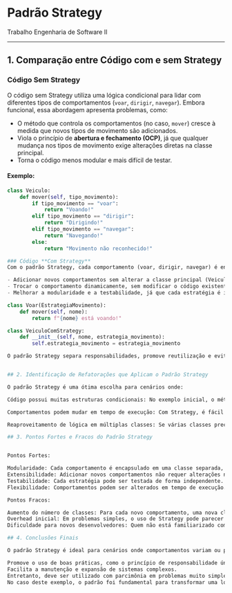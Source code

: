 # Padrão Strategy

Trabalho Engenharia de Software II

---

## 1. Comparação entre Código com e sem Strategy

### Código **Sem Strategy**

O código sem Strategy utiliza uma lógica condicional para lidar com diferentes tipos de comportamentos (`voar`, `dirigir`, `navegar`). Embora funcional, essa abordagem apresenta problemas, como:
- O método que controla os comportamentos (no caso, `mover`) cresce à medida que novos tipos de movimento são adicionados.
- Viola o princípio de **abertura e fechamento (OCP)**, já que qualquer mudança nos tipos de movimento exige alterações diretas na classe principal.
- Torna o código menos modular e mais difícil de testar.

#### Exemplo:
```python
class Veiculo:
    def mover(self, tipo_movimento):
        if tipo_movimento == "voar":
            return "Voando!"
        elif tipo_movimento == "dirigir":
            return "Dirigindo!"
        elif tipo_movimento == "navegar":
            return "Navegando!"
        else:
            return "Movimento não reconhecido!"

### Código **Com Strategy**
Com o padrão Strategy, cada comportamento (voar, dirigir, navegar) é encapsulado em uma classe específica. Isso permite:

- Adicionar novos comportamentos sem alterar a classe principal (VeiculoComStrategy).
- Trocar o comportamento dinamicamente, sem modificar o código existente.
- Melhorar a modularidade e a testabilidade, já que cada estratégia é independente.

class Voar(EstrategiaMovimento):
    def mover(self, nome):
        return f"{nome} está voando!"

class VeiculoComStrategy:
    def __init__(self, nome, estrategia_movimento):
        self.estrategia_movimento = estrategia_movimento

O padrão Strategy separa responsabilidades, promove reutilização e evita a necessidade de alterações repetitivas em classes existentes, algo que é problemático na abordagem sem Strategy.


## 2. Identificação de Refatorações que Aplicam o Padrão Strategy

O padrão Strategy é uma ótima escolha para cenários onde:

Código possui muitas estruturas condicionais: No exemplo inicial, o método mover cresce de forma descontrolada com cada novo tipo de movimento. Refatorar utilizando Strategy resolve isso ao delegar o comportamento para classes específicas.

Comportamentos podem mudar em tempo de execução: Com Strategy, é fácil trocar a estratégia em uso sem alterar a implementação base, como demonstrado ao fazer o Carro "voar".

Reaproveitamento de lógica em múltiplas classes: Se várias classes precisassem de lógicas similares (como voar ou dirigir), as estratégias poderiam ser reutilizadas sem duplicação de código.

## 3. Pontos Fortes e Fracos do Padrão Strategy


Pontos Fortes:

Modularidade: Cada comportamento é encapsulado em uma classe separada, facilitando a manutenção.
Extensibilidade: Adicionar novos comportamentos não requer alterações na classe principal.
Testabilidade: Cada estratégia pode ser testada de forma independente.
Flexibilidade: Comportamentos podem ser alterados em tempo de execução.

Pontos Fracos:

Aumento do número de classes: Para cada novo comportamento, uma nova classe deve ser criada.
Overhead inicial: Em problemas simples, o uso de Strategy pode parecer excessivo.
Dificuldade para novos desenvolvedores: Quem não está familiarizado com o padrão pode achar a separação de responsabilidades mais difícil de entender no início.

## 4. Conclusões Finais

O padrão Strategy é ideal para cenários onde comportamentos variam ou podem ser trocados dinamicamente. Ele:

Promove o uso de boas práticas, como o princípio de responsabilidade única (SRP) e abertura e fechamento (OCP).
Facilita a manutenção e expansão de sistemas complexos.
Entretanto, deve ser utilizado com parcimônia em problemas muito simples, para evitar introdução desnecessária de complexidade.
No caso deste exemplo, o padrão foi fundamental para transformar uma lógica baseada em if/elif em uma solução modular e escalável. Em aplicações reais, é frequentemente usado em jogos, sistemas de autenticação, motores de recomendação e outras áreas que exigem flexibilidade no comportamento.

